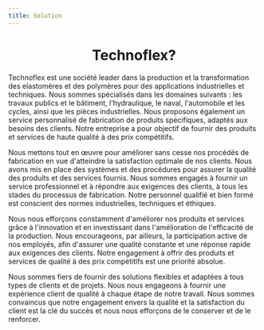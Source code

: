 ```yaml
---
title: Solution
---
```

# **<center>Technoflex?</center>**

Technoflex est une société leader dans la production et la transformation des elastomères et des polymères pour des applications industrielles et techniques. Nous sommes spécialisés dans les domaines suivants : les travaux publics et le bâtiment, l'hydraulique, le naval, l'automobile et les cycles, ainsi que les pièces industrielles. Nous proposons également un service personnalisé de fabrication de produits spécifiques, adaptés aux besoins des clients. Notre entreprise a pour objectif de fournir des produits et services de haute qualité à des prix compétitifs. 

Nous mettons tout en œuvre pour améliorer sans cesse nos procédés de fabrication en vue d'atteindre la satisfaction optimale de nos clients. Nous avons mis en place des systèmes et des procédures pour assurer la qualité des produits et des services fournis. Nous sommes engagés à fournir un service professionnel et à répondre aux exigences des clients, à tous les stades du processus de fabrication. Notre personnel qualifié et bien formé est conscient des normes industrielles, techniques et éthiques. 

Nous nous efforçons constamment d'améliorer nos produits et services grâce à l'innovation et en investissant dans l'amélioration de l'efficacité de la production. Nous encourageons, par ailleurs, la participation active de nos employés, afin d'assurer une qualité constante et une réponse rapide aux exigences des clients. Notre engagement à offrir des produits et services de qualité à des prix compétitifs est une priorité absolue. 

Nous sommes fiers de fournir des solutions flexibles et adaptées à tous types de clients et de projets. Nous nous engageons à fournir une expérience client de qualité à chaque étape de notre travail. Nous sommes convaincus que notre engagement envers la qualité et la satisfaction du client est la clé du succès et nous nous efforçons de le conserver et de le renforcer.
